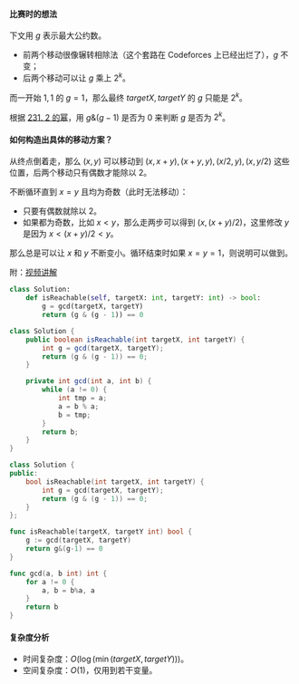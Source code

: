 #### 比赛时的想法

下文用 $g$ 表示最大公约数。

- 前两个移动很像辗转相除法（这个套路在 Codeforces 上已经出烂了），$g$ 不变；
- 后两个移动可以让 $g$ 乘上 $2^k$。

而一开始 $1,1$ 的 $g=1$，那么最终 $\textit{targetX},\textit{targetY}$ 的 $g$ 只能是 $2^k$。

根据 [231. 2 的幂](https://leetcode.cn/problems/power-of-two/)，用 $g\&(g-1)$ 是否为 $0$ 来判断 $g$ 是否为 $2^k$。

#### 如何构造出具体的移动方案？

从终点倒着走，那么 $(x,y)$ 可以移动到 $(x,x+y),(x+y,y),(x/2,y),(x,y/2)$ 这些位置，后两个移动只有偶数才能除以 $2$。

不断循环直到 $x=y$ 且均为奇数（此时无法移动）：

- 只要有偶数就除以 $2$。
- 如果都为奇数，比如 $x<y$，那么走两步可以得到 $(x,(x+y)/2)$，这里修改 $y$ 是因为 $x<(x+y)/2<y$。

那么总是可以让 $x$ 和 $y$ 不断变小。循环结束时如果 $x=y=1$，则说明可以做到。

附：[视频讲解](https://www.bilibili.com/video/BV1jG4y197qD/)

```py [sol1-Python3]
class Solution:
    def isReachable(self, targetX: int, targetY: int) -> bool:
        g = gcd(targetX, targetY)
        return (g & (g - 1)) == 0
```

```java [sol1-Java]
class Solution {
    public boolean isReachable(int targetX, int targetY) {
        int g = gcd(targetX, targetY);
        return (g & (g - 1)) == 0;
    }

    private int gcd(int a, int b) {
        while (a != 0) {
            int tmp = a;
            a = b % a;
            b = tmp;
        }
        return b;
    }
}
```

```cpp [sol1-C++]
class Solution {
public:
    bool isReachable(int targetX, int targetY) {
        int g = gcd(targetX, targetY);
        return (g & (g - 1)) == 0;
    }
};
```

```go [sol1-Go]
func isReachable(targetX, targetY int) bool {
	g := gcd(targetX, targetY)
	return g&(g-1) == 0
}

func gcd(a, b int) int {
	for a != 0 {
		a, b = b%a, a
	}
	return b
}
```

#### 复杂度分析

- 时间复杂度：$O(\log(\min(\textit{targetX}, \textit{targetY})))$。
- 空间复杂度：$O(1)$，仅用到若干变量。
